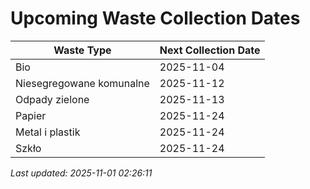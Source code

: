 # Upcoming Waste Collection Dates

| Waste Type | Next Collection Date |
|------------|----------------------|
| Bio | 2025-11-04 |
| Niesegregowane komunalne | 2025-11-12 |
| Odpady zielone | 2025-11-13 |
| Papier | 2025-11-24 |
| Metal i plastik | 2025-11-24 |
| Szkło | 2025-11-24 |


*Last updated: 2025-11-01 02:26:11*
